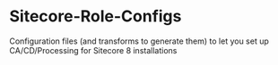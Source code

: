 # Sitecore-Role-Configs
Configuration files (and transforms to generate them) to let you set up CA/CD/Processing for Sitecore 8 installations
